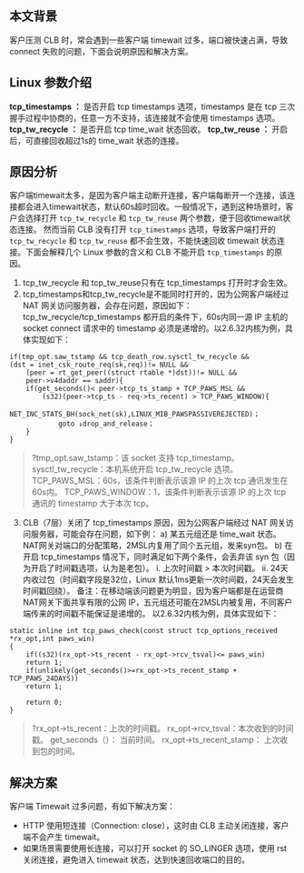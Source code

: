## 本文背景
客户压测 CLB 时，常会遇到一些客户端 timewait 过多，端口被快速占满，导致 connect 失败的问题，下面会说明原因和解决方案。

## Linux 参数介绍
**tcp_timestamps ：** 是否开启 tcp timestamps 选项，timestamps 是在 tcp 三次握手过程中协商的，任意一方不支持，该连接就不会使用 timestamps 选项。
**tcp_tw_recycle ：**  是否开启 tcp time_wait 状态回收。
**tcp_tw_reuse ：** 开启后，可直接回收超过1s的 time_wait 状态的连接。

## 原因分析
客户端timewait太多，是因为客户端主动断开连接，客户端每断开一个连接，该连接都会进入timewait状态，默认60s超时回收。一般情况下，遇到这种场景时，客户会选择打开 `tcp_tw_recycle` 和 `tcp_tw_reuse` 两个参数，便于回收timewait状态连接。
然而当前 CLB 没有打开 `tcp_timestamps` 选项，导致客户端打开的 `tcp_tw_recycle` 和 `tcp_tw_reuse` 都不会生效，不能快速回收 timewait 状态连接。下面会解释几个 Linux 参数的含义和 CLB 不能开启 `tcp_timestamps` 的原因。
1. tcp_tw_recycle 和 tcp_tw_reuse只有在 tcp_timestamps 打开时才会生效。
2. tcp_timestamps和tcp_tw_recycle是不能同时打开的，因为公网客户端经过 NAT 网关访问服务器，会存在问题，原因如下：
tcp_tw_recycle/tcp_timestamps 都开启的条件下，60s内同一源 IP 主机的 socket connect 请求中的 timestamp 必须是递增的。以2.6.32内核为例，具体实现如下：
```
if(tmp_opt.saw_tstamp && tcp_death_row.sysctl_tw_recycle &&
(dst = inet_csk_route_req(sk,req))!= NULL &&
	(peer = rt_get_peer((struct rtable *)dst))!= NULL && 
	peer->v4daddr == saddr){
	if(get_seconds()< peer->tcp_ts_stamp + TCP_PAWS_MSL &&
		(s32)(peer->tcp_ts - req->ts_recent) > TCP_PAWS_WINDOW){
			NET_INC_STATS_BH(sock_net(sk),LINUX_MIB_PAWSPASSIVEREJECTED)；
			goto ↓drop_and_release；
	}
}
```
>?tmp_opt.saw_tstamp：该 socket 支持 tcp_timestamp。
>sysctl_tw_recycle：本机系统开启 tcp_tw_recycle 选项。
>TCP_PAWS_MSL：60s，该条件判断表示该源 IP 的上次 tcp 通讯发生在60s内。
>TCP_PAWS_WINDOW：1，该条件判断表示该源 IP 的上次 tcp 通讯的 timestamp 大于本次 tcp。
>
3. CLB（7层）关闭了 tcp_timestamps 原因，因为公网客户端经过 NAT 网关访问服务器，可能会存在问题，如下例：
a)	某五元组还是 time_wait 状态。NAT网关对端口的分配策略，2MSL内复用了同个五元组，发来syn包。
b)	在开启 tcp_timestamps 情况下，同时满足如下两个条件，会丢弃该 syn 包（因为开启了时间戳选项，认为是老包）。
i.	上次时间戳 > 本次时间戳。
ii.	24天内收过包（时间戳字段是32位，Linux 默认1ms更新一次时间戳，24天会发生时间戳回绕）。
备注：在移动端该问题更为明显，因为客户端都是在运营商NAT网关下面共享有限的公网 IP，五元组还可能在2MSL内被复用，不同客户端传来的时间戳不能保证是递增的。
以2.6.32内核为例，具体实现如下：
```
static inline int tcp_paws_check(const struct tcp_options_received *rx_opt,int paws_win)
{
	if((s32)(rx_opt->ts_recent - rx_opt->rcv_tsval)<= paws_win)
	return 1;
	if(unlikely(get_seconds()>=rx_opt->ts_recent_stamp + TCP_PAWS_24DAYS))
	return 1;
	
	return 0;
}
```
>?rx_opt->ts_recent：上次的时间戳。
>rx_opt->rcv_tsval：本次收到的时间戳。
>get_seconds（）： 当前时间。
>rx_opt->ts_recent_stamp： 上次收到包的时间。
>

## 解决方案
客户端 Timewait 过多问题，有如下解决方案：
- HTTP 使用短连接（Connection: close），这时由 CLB 主动关闭连接，客户端不会产生 timewait。
- 如果场景需要使用长连接，可以打开 socket 的 SO_LINGER 选项，使用 rst 关闭连接，避免进入 timewait 状态，达到快速回收端口的目的。
